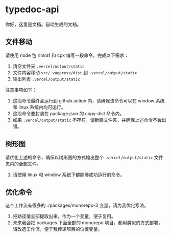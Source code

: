 # typedoc-api

你好，这里是文档。自动生成的文档。

## 文件移动

请使用 node 包 rimraf 和 cpx 编写一段命令，完成以下需求：

1. 清空文件夹 `.vercel/output/static`
2. 文件内容移动 `src/.vuepress/dist` 到 `.vercel/output/static`
3. 输出列表 `.vercel/output/static`

注意事项如下：

1. 这段命令最终会运行到 github action 内，请确保该命令可以在 window 系统和 linux 系统内均可运行。
2. 这段命令要封装在 package.json 的 copy-dist 命令内。
3. 如果 `.vercel/output/static` 不存在，请新建文件夹，并确保上述命令不会出错。

## 树形图

请优化上述的命令，确保以树形图的方式输出整个 `.vercel/output/static` 文件夹内的全部文件。

1. 请使用 linux 和 window 系统下都能够成功运行的命令。

## 优化命令

这个工作流有很多的 ./packages/monorepo-3 变量，请为我优化写法。

1. 把路径值全部提取出来，作为一个变量，便于复用。
2. 未来我会把 packages 下面全部的 monorepo 项目，都用类似的方式部署，请改造工作流，便于我传递项目的位置变量。

